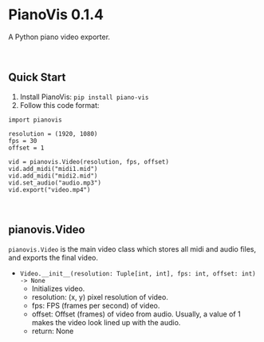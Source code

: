 # PianoVis 0.1.4
A Python piano video exporter.

<br>

## Quick Start
1. Install PianoVis: `pip install piano-vis`
2. Follow this code format:
```
import pianovis

resolution = (1920, 1080)
fps = 30
offset = 1

vid = pianovis.Video(resolution, fps, offset)
vid.add_midi("midi1.mid")
vid.add_midi("midi2.mid")
vid.set_audio("audio.mp3")
vid.export("video.mp4")
```

<br>

## pianovis.Video
`pianovis.Video` is the main video class which stores all midi and audio files, and exports the final video.
* `Video.__init__(resolution: Tuple[int, int], fps: int, offset: int) -> None`
    * Initializes video.
    * resolution: (x, y) pixel resolution of video.
    * fps: FPS (frames per second) of video.
    * offset: Offset (frames) of video from audio. Usually, a value of 1 makes the video look lined up with the audio.
    * return: None